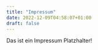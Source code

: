```yaml
---
title: "Impressum"
date: 2022-12-09T04:58:07+01:00
draft: false
---
```


Das ist ein Impressum Platzhalter!